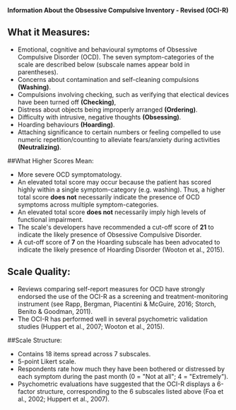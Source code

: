 **Information About the Obsessive Compulsive Inventory - Revised (OCI-R)**

## What it Measures:
* Emotional, cognitive and behavioural symptoms of Obsessive Compulsive Disorder (OCD). The seven symptom-categories of the scale are described below (subscale names appear bold in parentheses).
* Concerns about contamination and self-cleaning compulsions **(Washing)**. 
* Compulsions involving checking, such as verifying that electical devices have been turned off **(Checking)**,
* Distress about objects being improperly arranged **(Ordering)**.
* Difficulty with intrusive, negative thoughts **(Obsessing)**. 
* Hoarding behaviours **(Hoarding)**. 
* Attaching significance to certain numbers or feeling compelled to use numeric repetition/counting to alleviate fears/anxiety during activities **(Neutralizing)**. 

##What Higher Scores Mean:
* More severe OCD symptomatology. 
* An elevated total score may occur because the patient has scored highly within a single symptom-category (e.g. washing). Thus, a higher total score **does not** necessarily indicate the presence of OCD symptoms across multiple symptom-categories. 
* An elevated total score **does not** necessarily imply high levels of functional impairment. 
* The scale's developers have recommended a cut-off score of **21** to indicate the likely presence of Obsessive Compulsive Disorder. 
* A cut-off score of **7** on the Hoarding subscale has been advocated to indicate the likely presence of Hoarding Disorder (Wooton et al., 2015). 

## Scale Quality:
* Reviews comparing self-report measures for OCD have strongly endorsed the use of the OCI-R as a screening and treatment-monitoring instrument (see Rapp, Bergman, Piacentini & McGuire, 2016; Storch, Benito & Goodman, 2011). 
* The OCI-R has performed well in several psychometric validation studies (Huppert et al., 2007; Wooton et al., 2015). 

##Scale Structure:
* Contains 18 items spread across 7 subscales.
* 5-point Likert scale.
* Respondents rate how much they have been bothered or distressed by each symptom during the past month (0 = "Not at all"; 4 = "Extremely"). 
* Psychometric evaluations have suggested that the OCI-R displays a 6-factor structure, corresponding to the 6 subscales listed above (Foa et al., 2002; Huppert et al., 2007). 
